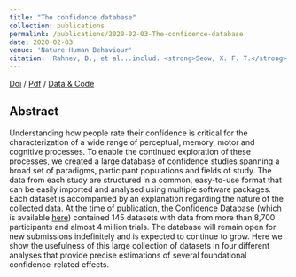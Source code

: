 ```yaml
---
title: "The confidence database"
collection: publications
permalink: /publications/2020-02-03-The-confidence-database
date: 2020-02-03
venue: 'Nature Human Behaviour'
citation: 'Rahnev, D., et al...includ. <strong>Seow, X. F. T.</strong> (2020). The confidence database. <i>Nature Human Behaviour</i>, <strong>4</strong>, 317–325.'
---
```


[Doi](https://doi.org/10.1038/s41562-019-0813-1) / [Pdf](http://seowxft.github.io/files/2020-02-03-The-confidence-database.pdf) / [Data & Code](https://osf.io/s46pr/)

## Abstract
Understanding how people rate their confidence is critical for the characterization of a wide range of perceptual, memory, motor and cognitive processes. To enable the continued exploration of these processes, we created a large database of confidence studies spanning a broad set of paradigms, participant populations and fields of study. The data from each study are structured in a common, easy-to-use format that can be easily imported and analysed using multiple software packages. Each dataset is accompanied by an explanation regarding the nature of the collected data. At the time of publication, the Confidence Database (which is available [here](https://osf.io/s46pr/)) contained 145 datasets with data from more than 8,700 participants and almost 4 million trials. The database will remain open for new submissions indefinitely and is expected to continue to grow. Here we show the usefulness of this large collection of datasets in four different analyses that provide precise estimations of several foundational confidence-related effects.

